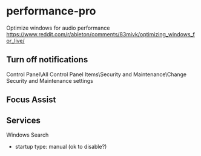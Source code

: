 # performance-pro
Optimize windows for audio performance
https://www.reddit.com/r/ableton/comments/83mivk/optimizing_windows_for_live/

## Turn off notifications
Control Panel\All Control Panel Items\Security and Maintenance\Change Security and Maintenance settings

## Focus Assist

## Services
Windows Search
* startup type: manual (ok to disable?)
